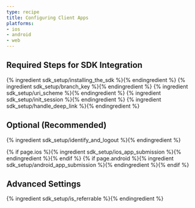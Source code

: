 ```yaml
---
type: recipe
title: Configuring Client Apps
platforms:
- ios
- android
- web
---
```



## Required Steps for SDK Integration

{% ingredient sdk_setup/installing_the_sdk %}{% endingredient %}
{% ingredient sdk_setup/branch_key %}{% endingredient %}
{% ingredient sdk_setup/uri_scheme %}{% endingredient %}
{% ingredient sdk_setup/init_session %}{% endingredient %}
{% ingredient sdk_setup/handle_deep_link %}{% endingredient %}

## Optional (Recommended)

{% ingredient sdk_setup/identify_and_logout %}{% endingredient %}

{% if page.ios %}{% ingredient sdk_setup/ios_app_submission %}{% endingredient %}{% endif %}
{% if page.android %}{% ingredient sdk_setup/android_app_submission %}{% endingredient %}{% endif %}

## Advanced Settings

{% ingredient sdk_setup/is_referrable %}{% endingredient %}


